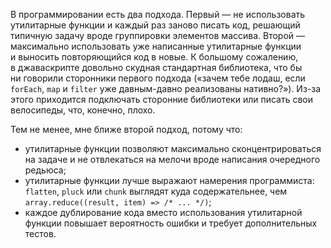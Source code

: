 В программировании есть два подхода. Первый — не использовать утилитарные функции и каждый раз заново писать код, решающий типичную задачу вроде группировки элементов массива. Второй — максимально использовать уже написанные утилитарные функции и выносить повторяющийся код в новые. К большому сожалению, в джаваскрипте довольно скудная стандартная библиотека, что бы ни говорили сторонники первого подхода («зачем тебе лодаш, если `forEach`, `map` и `filter` уже давным-давно реализованы нативно?»). Из-за этого приходится подключать сторонние библиотеки или писать свои велосипеды, что, конечно, плохо.

Тем не менее, мне ближе второй подход, потому что:

* утилитарные функции позволяют максимально сконцентрироваться на задаче и не отвлекаться на мелочи вроде написания очередного редьюса;
* утилитарные функции лучше выражают намерения программиста: `flatten`, `pluck` или `chunk` выглядят куда содержательнее, чем `array.reduce((result, item) => /* ... */)`;
* каждое дублирование кода вместо использования утилитарной функции повышает вероятность ошибки и требует дополнительных тестов.
